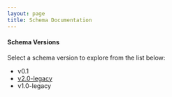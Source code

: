 ```yaml
---
layout: page
title: Schema Documentation
---
```


#### Schema Versions

Select a schema version to explore from the list below:

- v0.1
- [v2.0-legacy](https://schema.buildingsync.net/v2.0-legacy)  
- v1.0-legacy

